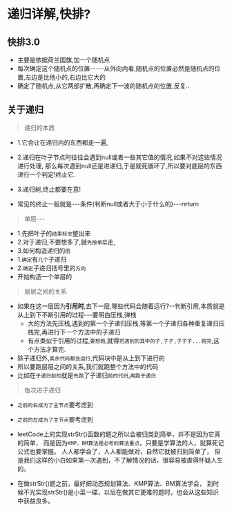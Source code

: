 # 递归详解,快排?

## 快排3.0
- 主要是依据荷兰国旗,加一个随机点
- 每次确定这个随机点的位置-----从外向内看,随机点的位置必然是随机点的位置,左边是比他小的,右边比它大的
- 确定了随机点,从它两部扩散,再确定下一波的随机点的位置,反复..

## 关于递归
> 递归的本质
- 1.它会让在递归内的东西都走一遍,
- 2.递归在叶子节点时往往会遇到null或者一些其它值的情况,如果不对这些情况进行处理,
  那么每次遇到null还是进递归,于是就死循环了,所以要对底层的东西进行一个判定!终止它.
- 3.递归树,终止都要在意!

- 常见的终止一般就是---条件(判断null或者大于小于什么的)---return

> 单层---
- 1.先把叶子的`结束标志`整出来
- 2.对于递归,不要想多了,就`先按单层`走,
- 3.如何构造递归的`图`
 - 1.`确定`有`几个`子递归
 - 2.`确定`子递归括号里的`方向`
- 开始构造一个单层的

> 层层之间的关系
- 如果在这一层因为**引用时**,去下一层,哪些代码会随着运行?--判断引用,本质就是从上到下不断引用的过程---要明白压栈,弹栈
  - 大的方法先压栈,遇到的第一个子递归压栈,等第一个子递归各种重复递归压栈完,再进行下一个方法中的子递归
  - 有点类似于引用的过程,`要想跑`,就得`把遇到的其中的子,子子,子子子...跑完`,这个方法才算完.  
- 除子递归外,`其余代码都会运行`,代码块中是从上到下进行的
- 所以要跑层层之间的关系,我们就跑整个方法中的代码
- 比如在`子递归前的`就是`先跑`了子递归`前的代码`,`再跑子递归`

> 每次进子递归
- `之前的右成为了主节点`要考虑到
- `之前的左成为了主节点`要考虑到
 


- leetCode上的实现strStr()函数的题之所以会被归类到简单，并不是因为它真的简单，
  而是因为`KMP、BM算法是必考的算法重点`，只要是学算法的人，就算死记公式也要掌握。
  人人都学会了，人人都能做对，自然它就被归到简单了，
  但是我们这样的小白如果第一次遇到，不了解情况的话，很容易被虐得怀疑人生的。

- 在做strStr()题之前，最好把动态规划算法、KMP算法、BM算法学会，
  到时候不光实现strStr()是小菜一碟，以后在做其它更难的题时，也会从这些知识中获益良多。







